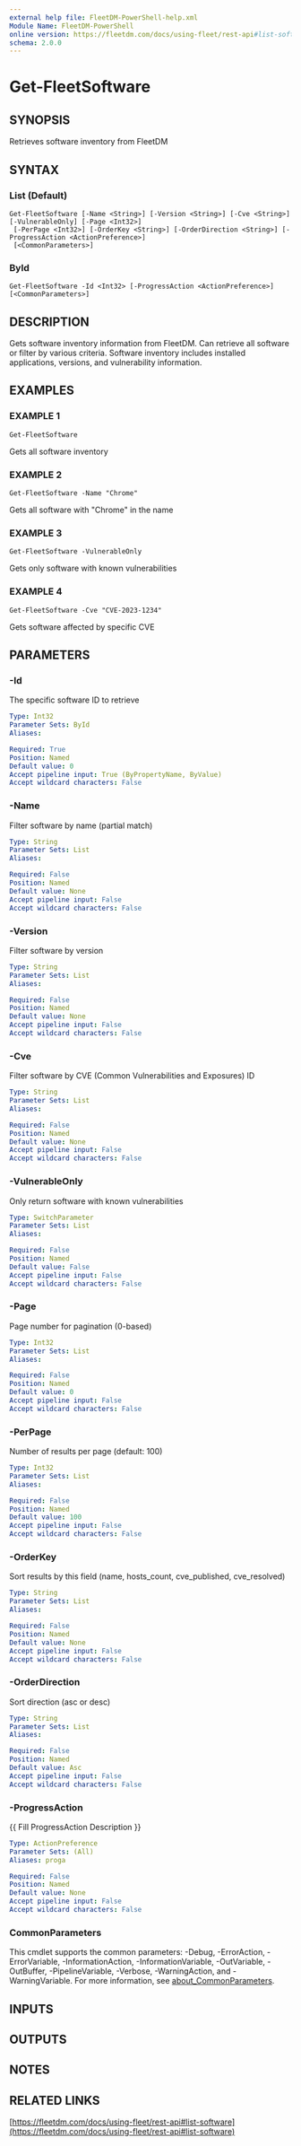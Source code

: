 ```yaml
---
external help file: FleetDM-PowerShell-help.xml
Module Name: FleetDM-PowerShell
online version: https://fleetdm.com/docs/using-fleet/rest-api#list-software
schema: 2.0.0
---
```


# Get-FleetSoftware

## SYNOPSIS
Retrieves software inventory from FleetDM

## SYNTAX

### List (Default)
```
Get-FleetSoftware [-Name <String>] [-Version <String>] [-Cve <String>] [-VulnerableOnly] [-Page <Int32>]
 [-PerPage <Int32>] [-OrderKey <String>] [-OrderDirection <String>] [-ProgressAction <ActionPreference>]
 [<CommonParameters>]
```

### ById
```
Get-FleetSoftware -Id <Int32> [-ProgressAction <ActionPreference>] [<CommonParameters>]
```

## DESCRIPTION
Gets software inventory information from FleetDM.
Can retrieve all software or filter by various criteria.
Software inventory includes installed applications, versions, and vulnerability information.

## EXAMPLES

### EXAMPLE 1
```
Get-FleetSoftware
```

Gets all software inventory

### EXAMPLE 2
```
Get-FleetSoftware -Name "Chrome"
```

Gets all software with "Chrome" in the name

### EXAMPLE 3
```
Get-FleetSoftware -VulnerableOnly
```

Gets only software with known vulnerabilities

### EXAMPLE 4
```
Get-FleetSoftware -Cve "CVE-2023-1234"
```

Gets software affected by specific CVE

## PARAMETERS

### -Id
The specific software ID to retrieve

```yaml
Type: Int32
Parameter Sets: ById
Aliases:

Required: True
Position: Named
Default value: 0
Accept pipeline input: True (ByPropertyName, ByValue)
Accept wildcard characters: False
```

### -Name
Filter software by name (partial match)

```yaml
Type: String
Parameter Sets: List
Aliases:

Required: False
Position: Named
Default value: None
Accept pipeline input: False
Accept wildcard characters: False
```

### -Version
Filter software by version

```yaml
Type: String
Parameter Sets: List
Aliases:

Required: False
Position: Named
Default value: None
Accept pipeline input: False
Accept wildcard characters: False
```

### -Cve
Filter software by CVE (Common Vulnerabilities and Exposures) ID

```yaml
Type: String
Parameter Sets: List
Aliases:

Required: False
Position: Named
Default value: None
Accept pipeline input: False
Accept wildcard characters: False
```

### -VulnerableOnly
Only return software with known vulnerabilities

```yaml
Type: SwitchParameter
Parameter Sets: List
Aliases:

Required: False
Position: Named
Default value: False
Accept pipeline input: False
Accept wildcard characters: False
```

### -Page
Page number for pagination (0-based)

```yaml
Type: Int32
Parameter Sets: List
Aliases:

Required: False
Position: Named
Default value: 0
Accept pipeline input: False
Accept wildcard characters: False
```

### -PerPage
Number of results per page (default: 100)

```yaml
Type: Int32
Parameter Sets: List
Aliases:

Required: False
Position: Named
Default value: 100
Accept pipeline input: False
Accept wildcard characters: False
```

### -OrderKey
Sort results by this field (name, hosts_count, cve_published, cve_resolved)

```yaml
Type: String
Parameter Sets: List
Aliases:

Required: False
Position: Named
Default value: None
Accept pipeline input: False
Accept wildcard characters: False
```

### -OrderDirection
Sort direction (asc or desc)

```yaml
Type: String
Parameter Sets: List
Aliases:

Required: False
Position: Named
Default value: Asc
Accept pipeline input: False
Accept wildcard characters: False
```

### -ProgressAction
{{ Fill ProgressAction Description }}

```yaml
Type: ActionPreference
Parameter Sets: (All)
Aliases: proga

Required: False
Position: Named
Default value: None
Accept pipeline input: False
Accept wildcard characters: False
```

### CommonParameters
This cmdlet supports the common parameters: -Debug, -ErrorAction, -ErrorVariable, -InformationAction, -InformationVariable, -OutVariable, -OutBuffer, -PipelineVariable, -Verbose, -WarningAction, and -WarningVariable. For more information, see [about_CommonParameters](http://go.microsoft.com/fwlink/?LinkID=113216).

## INPUTS

## OUTPUTS

## NOTES

## RELATED LINKS

[https://fleetdm.com/docs/using-fleet/rest-api#list-software](https://fleetdm.com/docs/using-fleet/rest-api#list-software)

